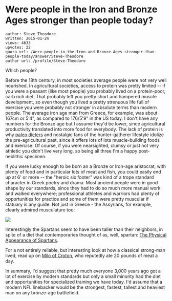 # Were people in the Iron and Bronze Ages stronger than people today?

	author: Steve Theodore
	written: 2015-01-24
	views: 4633
	upvotes: 22
	quora url: /Were-people-in-the-Iron-and-Bronze-Ages-stronger-than-people-today/answer/Steve-Theodore
	author url: /profile/Steve-Theodore


Which people?

Before the 18th century, in most societies average people were not very well nourished. In agricultural societies, access to protein was pretty limited -- if you were a peasant (like most people) you probably lived on a protein-poor, carb rich diet. That probably left you pretty short and hampered muscle development, so even though you lived a pretty strenuous life full of exercise you were probably not stronger in absolute terms than modern people. The average iron age man from Greece, for example, was about 167cm or 5'4", as compared to 176/5'9" in the US today. I don't have any numbers for the Bronze age but I assume they'd be lower, since agricultural productivity translated into more food for everybody. The lack of protein is why [paleo dieters](http://www.scientificamerican.com/article/why-paleo-diet-half-baked-how-hunter-gatherer-really-eat/) and nostalgic fans of the hunter-gatherer lifestyle idolize the pre-agricultural past, since it offers lots of lots muscle-building foods and exercise. Of course, if you were nearsighted, clumsy or just not very athletic you didn't live very long, so being all three I'm a happy post-neolithic specimen.

If you were lucky enough to be born an a Bronze or Iron-age aristocrat, with plenty of food and in particular lots of meat and fish, you could easily end up at 6' or more -- the "heroic six footer" was kind of a trope standard character in Greek poetry and drama. Most ancient people were in good shape by our standards, since they had to do so much more manual work and walked everywhere; professional athletes and warriors had plenty of opportunities for practice and some of them were pretty muscular if statuary is any guide. Not just in Greece - the Assyrians, for example, clearly admired musculature too:



![](https://qph.fs.quoracdn.net/main-qimg-da4d2aeeac56ceea4bd9c2d0ba454415-c)


Interestingly the Spartans seem to have been taller than their neighbors, in spite of a diet that contemporaries thought of as, well, spartan: [The Physical Appearance of Spartans](http://spartareconsidered.blogspot.com/2011/09/physical-appearance-of-spartans.html). 

For a not entirely reliable, but interesting look at how a classical strong-man lived, read up on [Milo of Croton](http://en.wikipedia.org/wiki/Milo_of_Croton), who reputedly ate 20 pounds of meat a day.

In summary, I'd suggest that pretty much everyone 3,000 years ago got a lot of exercise by modern standards but only a small minority had the diet and opportunities for specialized training we have today. I'd assume that a modern NFL linebacker would be the strongest, fastest, tallest and heaviest man on any bronze-age battlefield.

